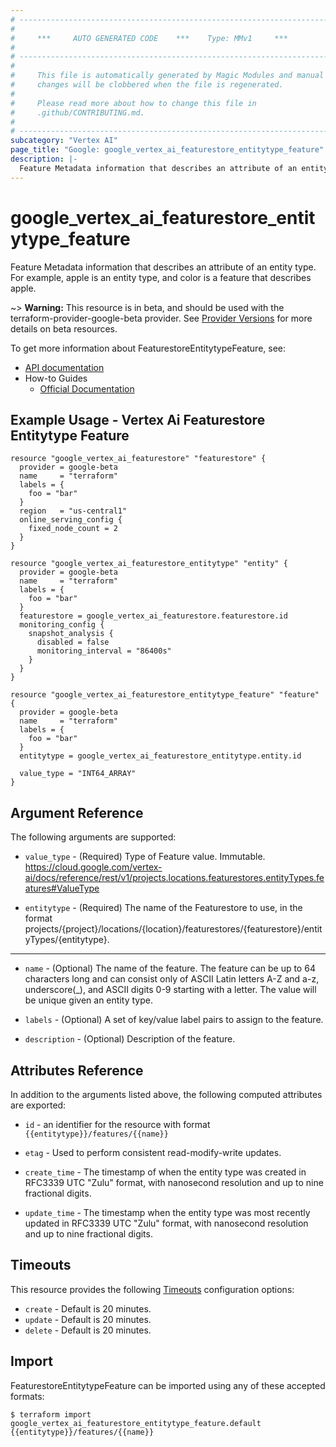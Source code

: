 ```yaml
---
# ----------------------------------------------------------------------------
#
#     ***     AUTO GENERATED CODE    ***    Type: MMv1     ***
#
# ----------------------------------------------------------------------------
#
#     This file is automatically generated by Magic Modules and manual
#     changes will be clobbered when the file is regenerated.
#
#     Please read more about how to change this file in
#     .github/CONTRIBUTING.md.
#
# ----------------------------------------------------------------------------
subcategory: "Vertex AI"
page_title: "Google: google_vertex_ai_featurestore_entitytype_feature"
description: |-
  Feature Metadata information that describes an attribute of an entity type.
---
```


# google\_vertex\_ai\_featurestore\_entitytype\_feature

Feature Metadata information that describes an attribute of an entity type. For example, apple is an entity type, and color is a feature that describes apple.

~> **Warning:** This resource is in beta, and should be used with the terraform-provider-google-beta provider.
See [Provider Versions](https://terraform.io/docs/providers/google/guides/provider_versions.html) for more details on beta resources.

To get more information about FeaturestoreEntitytypeFeature, see:

* [API documentation](https://cloud.google.com/vertex-ai/docs/reference/rest/v1beta1/projects.locations.featurestores.entityTypes.features)
* How-to Guides
    * [Official Documentation](https://cloud.google.com/vertex-ai/docs)

## Example Usage - Vertex Ai Featurestore Entitytype Feature


```hcl
resource "google_vertex_ai_featurestore" "featurestore" {
  provider = google-beta
  name     = "terraform"
  labels = {
    foo = "bar"
  }
  region   = "us-central1"
  online_serving_config {
    fixed_node_count = 2
  }
}

resource "google_vertex_ai_featurestore_entitytype" "entity" {
  provider = google-beta
  name     = "terraform"
  labels = {
    foo = "bar"
  }
  featurestore = google_vertex_ai_featurestore.featurestore.id
  monitoring_config {
    snapshot_analysis {
      disabled = false
      monitoring_interval = "86400s"
    }
  }
}

resource "google_vertex_ai_featurestore_entitytype_feature" "feature" {
  provider = google-beta
  name     = "terraform"
  labels = {
    foo = "bar"
  }
  entitytype = google_vertex_ai_featurestore_entitytype.entity.id

  value_type = "INT64_ARRAY"
}
```

## Argument Reference

The following arguments are supported:


* `value_type` -
  (Required)
  Type of Feature value. Immutable. https://cloud.google.com/vertex-ai/docs/reference/rest/v1/projects.locations.featurestores.entityTypes.features#ValueType

* `entitytype` -
  (Required)
  The name of the Featurestore to use, in the format projects/{project}/locations/{location}/featurestores/{featurestore}/entityTypes/{entitytype}.


- - -


* `name` -
  (Optional)
  The name of the feature. The feature can be up to 64 characters long and can consist only of ASCII Latin letters A-Z and a-z, underscore(_), and ASCII digits 0-9 starting with a letter. The value will be unique given an entity type.

* `labels` -
  (Optional)
  A set of key/value label pairs to assign to the feature.

* `description` -
  (Optional)
  Description of the feature.


## Attributes Reference

In addition to the arguments listed above, the following computed attributes are exported:

* `id` - an identifier for the resource with format `{{entitytype}}/features/{{name}}`

* `etag` -
  Used to perform consistent read-modify-write updates.

* `create_time` -
  The timestamp of when the entity type was created in RFC3339 UTC "Zulu" format, with nanosecond resolution and up to nine fractional digits.

* `update_time` -
  The timestamp when the entity type was most recently updated in RFC3339 UTC "Zulu" format, with nanosecond resolution and up to nine fractional digits.


## Timeouts

This resource provides the following
[Timeouts](/docs/configuration/resources.html#timeouts) configuration options:

- `create` - Default is 20 minutes.
- `update` - Default is 20 minutes.
- `delete` - Default is 20 minutes.

## Import


FeaturestoreEntitytypeFeature can be imported using any of these accepted formats:

```
$ terraform import google_vertex_ai_featurestore_entitytype_feature.default {{entitytype}}/features/{{name}}
```
